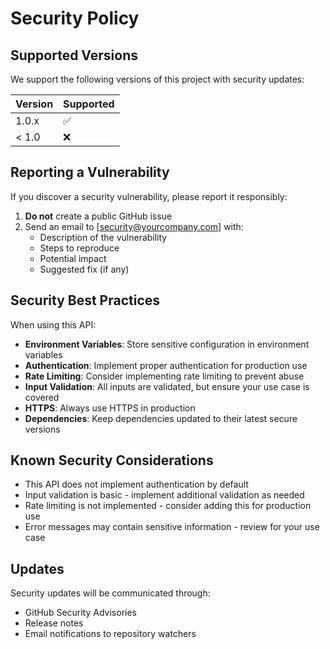 # Security Policy

## Supported Versions

We support the following versions of this project with security updates:

| Version | Supported          |
| ------- | ------------------ |
| 1.0.x   | :white_check_mark: |
| < 1.0   | :x:                |

## Reporting a Vulnerability

If you discover a security vulnerability, please report it responsibly:

1. **Do not** create a public GitHub issue
2. Send an email to [security@yourcompany.com] with:
   - Description of the vulnerability
   - Steps to reproduce
   - Potential impact
   - Suggested fix (if any)

## Security Best Practices

When using this API:

- **Environment Variables**: Store sensitive configuration in environment variables
- **Authentication**: Implement proper authentication for production use
- **Rate Limiting**: Consider implementing rate limiting to prevent abuse
- **Input Validation**: All inputs are validated, but ensure your use case is covered
- **HTTPS**: Always use HTTPS in production
- **Dependencies**: Keep dependencies updated to their latest secure versions

## Known Security Considerations

- This API does not implement authentication by default
- Input validation is basic - implement additional validation as needed
- Rate limiting is not implemented - consider adding this for production use
- Error messages may contain sensitive information - review for your use case

## Updates

Security updates will be communicated through:
- GitHub Security Advisories
- Release notes
- Email notifications to repository watchers
